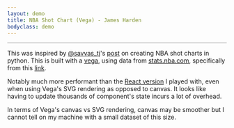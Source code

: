 ```yaml
---
layout: demo
title: NBA Shot Chart (Vega) - James Harden
bodyclass: demo
---
```


<div id="shot-chart" style="border: 1px solid #ccc;"></div>
<p></p>

This was inspired by [@savvas_tj](https://twitter.com/savvas_tj)'s
[post](http://savvastjortjoglou.com/nba-shot-sharts.html#Plotting-the-Shot-Chart-Data)
on creating NBA shot charts in python.  This is built with a
[vega](http://vega.github.io/vega/), using data from
[stats.nba.com](http://stats.nba.com), specifically from this [link](http://stats.nba.com/stats/shotchartdetail?CFID=33&CFPARAMS=2014-15&ContextFilter=&ContextMeasure=FGA&DateFrom=&DateTo=&GameID=&GameSegment=&LastNGames=0&LeagueID=00&Location=&MeasureType=Base&Month=0&OpponentTeamID=0&Outcome=&PaceAdjust=N&PerMode=PerGame&Period=0&PlayerID=201935&PlusMinus=N&Position=&Rank=N&RookieYear=&Season=2014-15&SeasonSegment=&SeasonType=Regular+Season&TeamID=0&VsConference=&VsDivision=&mode=Advanced&showDetails=0&showShots=1&showZones=0).

Notably much more performant than the
[React version](/demos/nba-shot-chart) I played with, even when using
Vega's SVG rendering as opposed to canvas. It looks like having to
update thousands of component's state incurs a lot of overhead.

In terms of Vega's canvas vs SVG rendering, canvas may be smoother but
I cannot tell on my machine with a small dataset of this size.

<script src="/public/js/nba-shot-chart-vega.js" type="text/javascript"></script>
